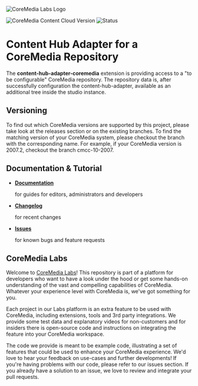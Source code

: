 ![CoreMedia Labs Logo](https://documentation.coremedia.com/badges/banner_coremedia_labs_wide.png "CoreMedia Labs Logo")

![CoreMedia Content Cloud Version](https://img.shields.io/static/v1?message=2007&label=CoreMedia%20Content%20Cloud&style=for-the-badge&labelColor=666666&color=672779 
"This badge shows the CoreMedia version this project is compatible with. 
Please read the versioning section of the project to see what other CoreMedia versions are supported and how to find them."
)
![Status](https://img.shields.io/static/v1?message=active&label=Status&style=for-the-badge&labelColor=666666&color=2FAC66 
"The status badge describes if the project is maintained. Possible values are active and inactive. 
If a project is inactive it means that the development has been discontinued and won't support future CoreMedia versions."
)

# Content Hub Adapter for a CoreMedia Repository

The **content-hub-adapter-coremedia** extension is providing access to a "to be configurable" CoreMedia repository. 
The repository data is, after successfully configuration the content-hub-adapter, available as an additional tree inside the studio instance.

## Versioning

To find out which CoreMedia versions are supported by this project, please take look at the releases section or on the existing branches. To find the matching version of your CoreMedia system, please checkout the branch with the corresponding name. For example, if your CoreMedia version is 2007.2, checkout the branch cmcc-10-2007.

## Documentation & Tutorial


* **[Documentation](docs/README.md)**

    for guides for editors, administrators and developers    

* **[Changelog](CHANGELOG.md)**

    for recent changes

* **[Issues](https://github.com/CoreMedia/content-hub-adapter-coremedia/issues)**

    for known bugs and feature requests

## CoreMedia Labs

Welcome to [CoreMedia Labs](https://blog.coremedia.com/labs/)! This repository
is part of a platform for developers who want to have a look under the hood or
get some hands-on understanding of the vast and compelling capabilities of
CoreMedia. Whatever your experience level with CoreMedia is, we've got something
for you.

Each project in our Labs platform is an extra feature to be used with CoreMedia,
including extensions, tools and 3rd party integrations. We provide some test
data and explanatory videos for non-customers and for insiders there is
open-source code and instructions on integrating the feature into your
CoreMedia workspace. 

The code we provide is meant to be example code, illustrating a set of features
that could be used to enhance your CoreMedia experience. We'd love to hear your
feedback on use-cases and further developments! If you're having problems with
our code, please refer to our issues section. If you already have a solution to 
an issue, we love to review and integrate your pull requests. 

